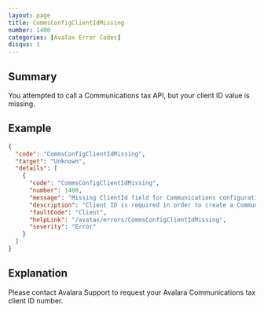 ```yaml
---
layout: page
title: CommsConfigClientIdMissing
number: 1400
categories: [AvaTax Error Codes]
disqus: 1
---
```


## Summary

You attempted to call a Communications tax API, but your client ID value is missing.

## Example

```json
{
  "code": "CommsConfigClientIdMissing",
  "target": "Unknown",
  "details": [
    {
      "code": "CommsConfigClientIdMissing",
      "number": 1400,
      "message": "Missing ClientId field for Communications configuration.",
      "description": "Client ID is required in order to create a Communications configuration.",
      "faultCode": "Client",
      "helpLink": "/avatax/errors/CommsConfigClientIdMissing",
      "severity": "Error"
    }
  ]
}
```

## Explanation

Please contact Avalara Support to request your Avalara Communications tax client ID number.
